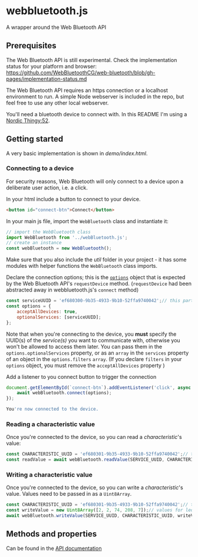 # webbluetooth.js

A wrapper around the Web Bluetooth API


## Prerequisites

The Web Bluetooth API is still experimental. Check the implementation status for your platform and browser: https://github.com/WebBluetoothCG/web-bluetooth/blob/gh-pages/implementation-status.md

The Web Bluetooth API requires an https connection or a localhost environment to run. A simple Node webserver is included in the repo, but feel free to use any other local webserver.

You'll need a bluetooth device to connect with. In this README I'm using a [Nordic Thingy:52](https://www.nordicsemi.com/Software-and-Tools/Development-Kits/Nordic-Thingy-52).



## Getting started

A very basic implementation is shown in _demo/index.html_.


### Connecting to a device

For security reasons, Web Bluetooth will only connect to a device upon a deliberate user action, i.e. a click.

In your html include a button to connect to your device.
```html
<button id="connect-btn">Connect</button>
```

In your main js file, import the `WebBluetooth` class and instantiate it:
```javascript
// import the WebBluetooth class
import WebBluetooth from '../webBluetooth.js';
// create an instance
const webBluetooth = new WebBluetooth();
```
Make sure that you also include the _util_ folder in your project - it has some modules with helper functions the `WebBluetooth` class imports.

Declare the connection options; this is the [`options`](https://developer.mozilla.org/en-US/docs/Web/API/Bluetooth/requestDevice#Parameters) object that is expected by the Web Bluetooth API's `requestDevice` method. (`requestDevice` had been abstracted away in webbluetooth.js's `connect` method)
```javascript
const serviceUUID = 'ef680300-9b35-4933-9b10-52ffa9740042';// this particular UUID is from Thingy's UI Service
const options = {
	acceptAllDevices: true,
	optionalServices: [serviceUUID];
};
```
Note that when you're connecting to the device, you **must** specify the UUID(s) of the _service(s)_ you want to communicate with, otherwise you won't be allowed to access them later. You can pass them in the `options.optionalServices` property, or as an `array` in the `services` property of an object in the `options.filters` `array`. (If you declare `filters` in your `options` object, you must remove the `acceptAllDevices` property )

Add a listener to you connect button to trigger the connection
```javascript
document.getElementById(`connect-btn`).addEventListener('click', async function() {
	await webBluetooth.connect(options);
});

You're now connected to the device.
```



### Reading a characteristic value
Once you're connected to the device, so you can read a _characteristic_'s value:

```javascript
const CHARACTERISTIC_UUID = 'ef680301-9b35-4933-9b10-52ffa9740042';// this particular UUID is from Thingy's led characteristic
const readValue = await webBluetooth.readValue(SERVICE_UUID, CHARACTERISTIC_UUID);
```



### Writing a characteristic value
Once you're connected to the device, so you can write a _characteristic_'s value. Values need to be passed in as a `Uint8Array`.

```javascript
const CHARACTERISTIC_UUID = 'ef680301-9b35-4933-9b10-52ffa9740042';// this particular UUID is from Thingy's led characteristic
const writeValue = new Uint8Array([2, 2, 74, 208, 7]);// values for led: [mode, color, intensity, delay (LSB), delay (MSB)]
await webBluetooth.writeValue(SERVICE_UUID, CHARACTERISTIC_UUID, writeValue);
```


## Methods and properties

Can be found in the [API documentation](../../blob/master/API.md)

